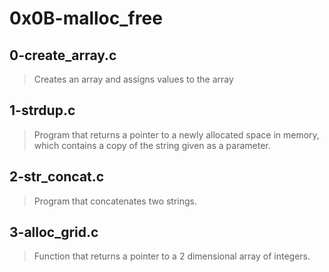 # 0x0B-malloc_free

## 0-create_array.c
> Creates an array and assigns values to the array

## 1-strdup.c
>  Program that returns a pointer to a newly allocated space in memory, which contains a copy of the string given as a parameter.

## 2-str_concat.c
> Program that concatenates two strings.

## 3-alloc_grid.c
> Function that returns a pointer to a 2 dimensional array of integers.
